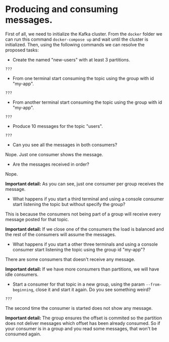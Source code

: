 # Producing and consuming messages.

First of all, we need to initialize the Kafka cluster. From the ``docker`` folder we can run this command ``docker-compose up`` and wait until the cluster is initialized. Then, using the following commands we can resolve the proposed tasks:

* Create the named "new-users" with at least 3 partitions.

```
???
```
* From one terminal start consuming the topic using the group with id "my-app".

```
???
```

* From another terminal start consuming the topic using the group with id "my-app".

```
???
```

* Produce 10 messages for the topic "users".

```
???
```

* Can you see all the messages in both consumers?

Nope. Just one consumer shows the message.

* Are the messages received in order?

Nope.

**Important detail:** As you can see, just one consumer per group receives the message.

* What happens if you start a third terminal and using a console consumer start listening the topic but without specify the group?

This is because the consumers not being part of a group will receive every message posted for that topic.

**Important detail:** If we close one of the consumers the load is balanced and the rest of the consumers will assume the messages.

* What happens if you start a other three terminals and using a console consumer start listening the topic using the group id "my-app"?

There are some consumers that doesn't receive any message.

**Important detail:** If we have more consumers than partitions, we will have idle consumers.

* Start a consumer for that topic in a new group, using the param ``--from-beginning``, close it and start it again. Do you see something weird?

```
???
```

The second time the consumer is started does not show any message.

**Important detail:** The group ensures the offset is commited so the partition does not deliver messages which offset has been already consumed. So if your consumer is in a group and you read some messages, that won't be consumed again.
